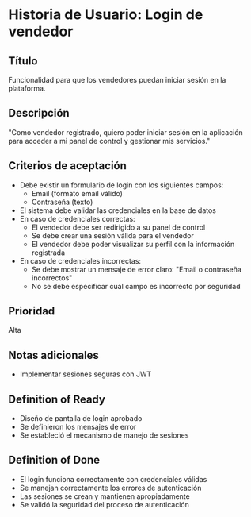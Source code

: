 # Historia de Usuario: Login de vendedor

## Título
Funcionalidad para que los vendedores puedan iniciar sesión en la plataforma.

## Descripción
"Como vendedor registrado, quiero poder iniciar sesión en la aplicación para acceder a mi panel de control y gestionar mis servicios."

## Criterios de aceptación
- Debe existir un formulario de login con los siguientes campos:
  - Email (formato email válido)
  - Contraseña (texto)
- El sistema debe validar las credenciales en la base de datos
- En caso de credenciales correctas:
  - El vendedor debe ser redirigido a su panel de control
  - Se debe crear una sesión válida para el vendedor
  - El vendedor debe poder visualizar su perfil con la información registrada
- En caso de credenciales incorrectas:
  - Se debe mostrar un mensaje de error claro: "Email o contraseña incorrectos"
  - No se debe especificar cuál campo es incorrecto por seguridad

## Prioridad
Alta

## Notas adicionales
- Implementar sesiones seguras con JWT

## Definition of Ready
- Diseño de pantalla de login aprobado
- Se definieron los mensajes de error
- Se estableció el mecanismo de manejo de sesiones

## Definition of Done
- El login funciona correctamente con credenciales válidas
- Se manejan correctamente los errores de autenticación
- Las sesiones se crean y mantienen apropiadamente
- Se validó la seguridad del proceso de autenticación